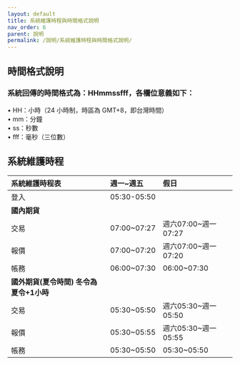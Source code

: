 ```yaml
---
layout: default
title: 系統維護時程與時間格式說明
nav_order: 6
parent: 說明
permalink: /說明/系統維護時程與時間格式說明/
--- 
```



## 時間格式說明
### 系統回傳的時間格式為：HHmmssfff，各欄位意義如下：
 • HH：小時（24 小時制，時區為 GMT+8，即台灣時間）   
 • mm：分鐘  
 • ss：秒數  
 • fff：毫秒（三位數） 


## 系統維護時程

| 系統維護時程表	| 週一~週五 | 	假日 | 
| :-------- | :--------| :--------|  
| 登入	|05:30-05:50  | 
| **國內期貨** |
| 交易	 | 07:00~07:27 | 週六07:00~週一07:27 |
| 報價	 | 07:00~07:20 | 週六07:00~週一07:20 |
| 帳務	 | 06:00~07:30 | 06:00~07:30 |
| **國外期貨(夏令時間) 冬令為夏令+1小時** |
| 交易	 | 05:30~05:50 | 週六05:30~週一05:50 |
| 報價	 | 05:30~05:55 | 週六05:30~週一05:55 |
| 帳務	 | 05:30~05:50 | 05:30~05:50 |


